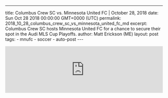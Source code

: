 ---
  title: Columbus Crew SC vs. Minnesota United FC | October 28, 2018
  date: Sun Oct 28 2018 00:00:00 GMT+0000 (UTC)
  permalink: 2018_10_28_columbus_crew_sc_vs_minnesota_united_fc_md
  excerpt: Columbus Crew SC hosts Minnesota United FC for a chance to secure their spot in the Audi MLS Cup Playoffs.
  author: Matt Erickson (ME)
    layout: post
    tags:
      - mnufc
      - soccer
      - auto-post
    ---
  <div class='soccer-video-wrapper'>
    <iframe class='soccer-video' width='100%' height='auto' frameborder='0' allowfullscreen src="https://www.mnufc.com/iframe-video?brightcove_id=5854596507001&brightcove_player_id=default&brightcove_account_id=5534894110001"></iframe>
  </div>